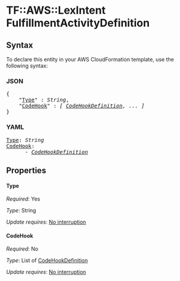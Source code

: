 # TF::AWS::LexIntent FulfillmentActivityDefinition

## Syntax

To declare this entity in your AWS CloudFormation template, use the following syntax:

### JSON

<pre>
{
    "<a href="#type" title="Type">Type</a>" : <i>String</i>,
    "<a href="#codehook" title="CodeHook">CodeHook</a>" : <i>[ <a href="codehookdefinition.md">CodeHookDefinition</a>, ... ]</i>
}
</pre>

### YAML

<pre>
<a href="#type" title="Type">Type</a>: <i>String</i>
<a href="#codehook" title="CodeHook">CodeHook</a>: <i>
      - <a href="codehookdefinition.md">CodeHookDefinition</a></i>
</pre>

## Properties

#### Type

_Required_: Yes

_Type_: String

_Update requires_: [No interruption](https://docs.aws.amazon.com/AWSCloudFormation/latest/UserGuide/using-cfn-updating-stacks-update-behaviors.html#update-no-interrupt)

#### CodeHook

_Required_: No

_Type_: List of <a href="codehookdefinition.md">CodeHookDefinition</a>

_Update requires_: [No interruption](https://docs.aws.amazon.com/AWSCloudFormation/latest/UserGuide/using-cfn-updating-stacks-update-behaviors.html#update-no-interrupt)

